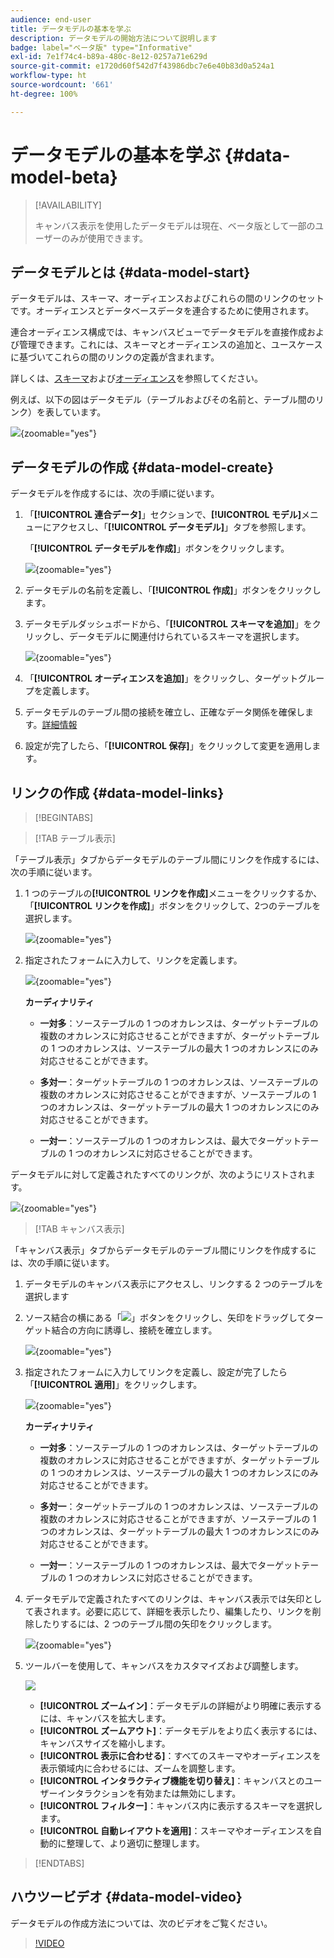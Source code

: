 ```yaml
---
audience: end-user
title: データモデルの基本を学ぶ
description: データモデルの開始方法について説明します
badge: label="ベータ版" type="Informative"
exl-id: 7e1f74c4-b89a-480c-8e12-0257a71e629d
source-git-commit: e1720d60f542d7f43986dbc7e6e40b83d0a524a1
workflow-type: ht
source-wordcount: '661'
ht-degree: 100%

---
```


# データモデルの基本を学ぶ {#data-model-beta}

>[!AVAILABILITY]
>
>キャンバス表示を使用したデータモデルは現在、ベータ版として一部のユーザーのみが使用できます。

## データモデルとは {#data-model-start}

データモデルは、スキーマ、オーディエンスおよびこれらの間のリンクのセットです。オーディエンスとデータベースデータを連合するために使用されます。

連合オーディエンス構成では、キャンバスビューでデータモデルを直接作成および管理できます。これには、スキーマとオーディエンスの追加と、ユースケースに基づいてこれらの間のリンクの定義が含まれます。

詳しくは、[スキーマ](../customer/schemas.md#schema-start)および[オーディエンス](../start/audiences.md)を参照してください。

例えば、以下の図はデータモデル（テーブルおよびその名前と、テーブル間のリンク）を表しています。

![](assets/datamodel.png){zoomable="yes"}

## データモデルの作成 {#data-model-create}

データモデルを作成するには、次の手順に従います。

1. 「**[!UICONTROL 連合データ]**」セクションで、**[!UICONTROL モデル]**&#x200B;メニューにアクセスし、「**[!UICONTROL データモデル]**」タブを参照します。

   「**[!UICONTROL データモデルを作成]**」ボタンをクリックします。

   ![](assets/datamodel_create.png){zoomable="yes"}

1. データモデルの名前を定義し、「**[!UICONTROL 作成]**」ボタンをクリックします。

1. データモデルダッシュボードから、「**[!UICONTROL スキーマを追加]**」をクリックし、データモデルに関連付けられているスキーマを選択します。

   ![](assets/datamodel_schemas.png){zoomable="yes"}

1. 「**[!UICONTROL オーディエンスを追加]**」をクリックし、ターゲットグループを定義します。

1. データモデルのテーブル間の接続を確立し、正確なデータ関係を確保します。[詳細情報](#data-model-links)

1. 設定が完了したら、「**[!UICONTROL 保存]**」をクリックして変更を適用します。

## リンクの作成 {#data-model-links}

>[!BEGINTABS]

>[!TAB テーブル表示]

「テーブル表示」タブからデータモデルのテーブル間にリンクを作成するには、次の手順に従います。

1. 1 つのテーブルの&#x200B;**[!UICONTROL リンクを作成]**&#x200B;メニューをクリックするか、「**[!UICONTROL リンクを作成]**」ボタンをクリックして、2つのテーブルを選択します。

   ![](assets/datamodel_createlinks.png){zoomable="yes"}

1. 指定されたフォームに入力して、リンクを定義します。

   ![](assets/datamodel_link.png){zoomable="yes"}

   **カーディナリティ**

   * **一対多**：ソーステーブルの 1 つのオカレンスは、ターゲットテーブルの複数のオカレンスに対応させることができますが、ターゲットテーブルの 1 つのオカレンスは、ソーステーブルの最大 1 つのオカレンスにのみ対応させることができます。

   * **多対一**：ターゲットテーブルの 1 つのオカレンスは、ソーステーブルの複数のオカレンスに対応させることができますが、ソーステーブルの 1 つのオカレンスは、ターゲットテーブルの最大 1 つのオカレンスにのみ対応させることができます。

   * **一対一**：ソーステーブルの 1 つのオカレンスは、最大でターゲットテーブルの 1 つのオカレンスに対応させることができます。

データモデルに対して定義されたすべてのリンクが、次のようにリストされます。

![](assets/datamodel_alllinks.png){zoomable="yes"}

>[!TAB キャンバス表示]

「キャンバス表示」タブからデータモデルのテーブル間にリンクを作成するには、次の手順に従います。

1. データモデルのキャンバス表示にアクセスし、リンクする 2 つのテーブルを選択します

1. ソース結合の横にある「![](assets/do-not-localize/Smock_AddCircle_18_N.svg)」ボタンをクリックし、矢印をドラッグしてターゲット結合の方向に誘導し、接続を確立します。

   ![](assets/datamodel.gif){zoomable="yes"}

1. 指定されたフォームに入力してリンクを定義し、設定が完了したら「**[!UICONTROL 適用]**」をクリックします。

   ![](assets/datamodel-canvas-1.png){zoomable="yes"}

   **カーディナリティ**

   * **一対多**：ソーステーブルの 1 つのオカレンスは、ターゲットテーブルの複数のオカレンスに対応させることができますが、ターゲットテーブルの 1 つのオカレンスは、ソーステーブルの最大 1 つのオカレンスにのみ対応させることができます。

   * **多対一**：ターゲットテーブルの 1 つのオカレンスは、ソーステーブルの複数のオカレンスに対応させることができますが、ソーステーブルの 1 つのオカレンスは、ターゲットテーブルの最大 1 つのオカレンスにのみ対応させることができます。

   * **一対一**：ソーステーブルの 1 つのオカレンスは、最大でターゲットテーブルの 1 つのオカレンスに対応させることができます。

1. データモデルで定義されたすべてのリンクは、キャンバス表示では矢印として表されます。必要に応じて、詳細を表示したり、編集したり、リンクを削除したりするには、2 つのテーブル間の矢印をクリックします。

   ![](assets/datamodel-canvas-2.png){zoomable="yes"}

1. ツールバーを使用して、キャンバスをカスタマイズおよび調整します。

   ![](assets/datamodel-canvas-3.png)

   * **[!UICONTROL ズームイン]**：データモデルの詳細がより明確に表示するには、キャンバスを拡大します。
   * **[!UICONTROL ズームアウト]**：データモデルをより広く表示するには、キャンバスサイズを縮小します。
   * **[!UICONTROL 表示に合わせる]**：すべてのスキーマやオーディエンスを表示領域内に合わせるには、ズームを調整します。
   * **[!UICONTROL インタラクティブ機能を切り替え]**：キャンバスとのユーザーインタラクションを有効または無効にします。
   * **[!UICONTROL フィルター]**：キャンバス内に表示するスキーマを選択します。
   * **[!UICONTROL 自動レイアウトを適用]**：スキーマやオーディエンスを自動的に整理して、より適切に整理します。

>[!ENDTABS]

## ハウツービデオ {#data-model-video}

データモデルの作成方法については、次のビデオをご覧ください。

>[!VIDEO](https://video.tv.adobe.com/v/3432020)
